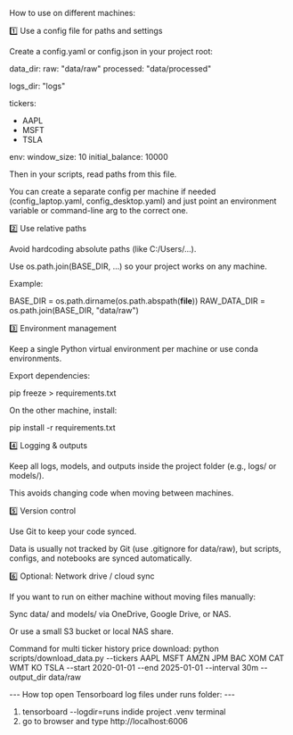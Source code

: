 How to use on different machines:

1️⃣ Use a config file for paths and settings

Create a config.yaml or config.json in your project root:

data_dir:
  raw: "data/raw"
  processed: "data/processed"

logs_dir: "logs"

tickers:
  - AAPL
  - MSFT
  - TSLA

env:
  window_size: 10
  initial_balance: 10000


Then in your scripts, read paths from this file.

You can create a separate config per machine if needed (config_laptop.yaml, config_desktop.yaml) and just point an environment variable or command-line arg to the correct one.

2️⃣ Use relative paths

Avoid hardcoding absolute paths (like C:/Users/...).

Use os.path.join(BASE_DIR, ...) so your project works on any machine.

Example:

BASE_DIR = os.path.dirname(os.path.abspath(__file__))
RAW_DATA_DIR = os.path.join(BASE_DIR, "data/raw")

3️⃣ Environment management

Keep a single Python virtual environment per machine or use conda environments.

Export dependencies:

pip freeze > requirements.txt


On the other machine, install:

pip install -r requirements.txt

4️⃣ Logging & outputs

Keep all logs, models, and outputs inside the project folder (e.g., logs/ or models/).

This avoids changing code when moving between machines.

5️⃣ Version control

Use Git to keep your code synced.

Data is usually not tracked by Git (use .gitignore for data/raw), but scripts, configs, and notebooks are synced automatically.

6️⃣ Optional: Network drive / cloud sync

If you want to run on either machine without moving files manually:

Sync data/ and models/ via OneDrive, Google Drive, or NAS.

Or use a small S3 bucket or local NAS share.


Command for multi ticker history price download:
python scripts/download_data.py --tickers AAPL MSFT AMZN JPM BAC XOM CAT WMT KO TSLA --start 2020-01-01 --end 2025-01-01 --interval 30m --output_dir data/raw

--- How top open Tensorboard log files under runs folder: ---
1. tensorboard --logdir=runs indide project .venv terminal
2. go to browser and type http://localhost:6006